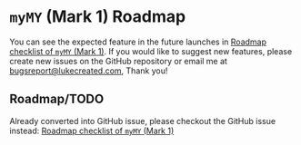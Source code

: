 # `myMY` (Mark 1) Roadmap

You can see the expected feature in the future launches in [Roadmap checklist of `myMY` (Mark 1)](https://github.com/ngzh-luke/self-myMY-m1/issues/1#issue-2686282748). If you would like to suggest new features, please create new issues on the GitHub repository or email me at <bugsreport@lukecreated.com>, Thank you!

## Roadmap/TODO

Already converted into GitHub issue, please checkout the GitHub issue instead:
[Roadmap checklist of `myMY` (Mark 1)](https://github.com/ngzh-luke/self-myMY-m1/issues/1#issue-2686282748)
